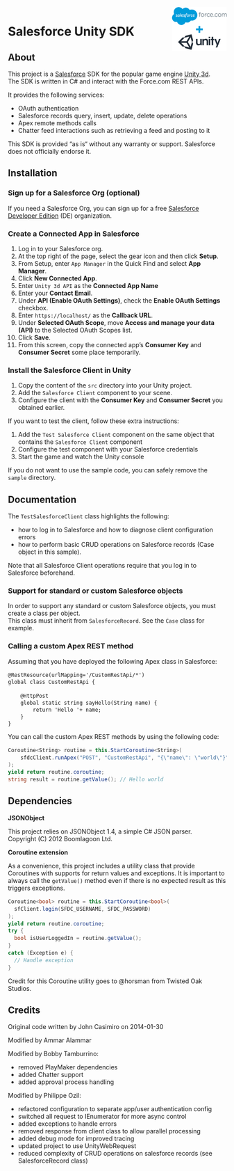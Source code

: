 <img align="right" src="/media/salesforce-unity-sdk.png?raw=true" width="25%" alt="Salesforce Unity SDK"/>

# Salesforce Unity SDK

## About
This project is a [Salesforce](https://www.salesforce.com) SDK for the popular game engine [Unity 3d](https://unity3d.com/).<br/>
The SDK is written in C# and interact with the Force.com REST APIs.

It provides the following services:
- OAuth authentication
- Salesforce records query, insert, update, delete operations
- Apex remote methods calls
- Chatter feed interactions such as retrieving a feed and posting to it

This SDK is provided “as is“ without any warranty or support. Salesforce does not officially endorse it.

## Installation

### Sign up for a Salesforce Org (optional)
If you need a Salesforce Org, you can sign up for a free [Salesforce Developer Edition](https://developer.salesforce.com/signup) (DE) organization.

### Create a Connected App in Salesforce
1. Log in to your Salesforce org.
2. At the top right of the page, select the gear icon and then click **Setup**.
3. From Setup, enter `App Manager` in the Quick Find and select **App Manager**.
4. Click **New Connected App**.
5. Enter `Unity 3d API` as the **Connected App Name**
6. Enter your **Contact Email**.
7. Under **API (Enable OAuth Settings)**, check the **Enable OAuth Settings** checkbox.
8. Enter `https://localhost/` as the **Callback URL**.
9. Under **Selected OAuth Scope**, move **Access and manage your data (API)** to the Selected OAuth Scopes list.
10. Click **Save**.
11. From this screen, copy the connected app’s **Consumer Key** and **Consumer Secret** some place temporarily.

### Install the Salesforce Client in Unity
1. Copy the content of the `src` directory into your Unity project.
2. Add the `Salesforce Client` component to your scene.
3. Configure the client with the **Consumer Key** and **Consumer Secret** you obtained earlier.

If you want to test the client, follow these extra instructions:
1. Add the `Test Salesforce Client` component on the same object that contains the `Salesforce Client` component
2. Configure the test component with your Salesforce credentials
3. Start the game and watch the Unity console

If you do not want to use the sample code, you can safely remove the `sample` directory.

## Documentation

The `TestSalesforceClient` class highlights the following:
- how to log in to Salesforce and how to diagnose client configuration errors
- how to perform basic CRUD operations on Salesforce records (Case object in this sample).

Note that all Salesforce Client operations require that you log in to Salesforce beforehand.

### Support for standard or custom Salesforce objects
In order to support any standard or custom Salesforce objects, you must create a class per object.<br/>
This class must inherit from `SalesforceRecord`. See the `Case` class for example.

### Calling a custom Apex REST method
Assuming that you have deployed the following Apex class in Salesforce:
```apex
@RestResource(urlMapping='/CustomRestApi/*')
global class CustomRestApi {

    @HttpPost
    global static string sayHello(String name) {
        return 'Hello '+ name;
    }
}
```

You can call the custom Apex REST methods by using the following code:
```C#
Coroutine<String> routine = this.StartCoroutine<String>(
    sfdcClient.runApex("POST", "CustomRestApi", "{\"name\": \"world\"}", "")
);
yield return routine.coroutine;
string result = routine.getValue(); // Hello world
```

## Dependencies

**JSONObject**

This project relies on JSONObject 1.4, a simple C# JSON parser.<br/>
Copyright (C) 2012 Boomlagoon Ltd.

**Coroutine extension**

As a convenience, this project includes a utility class that provide Coroutines with supports for return values and exceptions.
It is important to always call the `getValue()` method even if there is no expected result as this triggers exceptions.

```C#
Coroutine<bool> routine = this.StartCoroutine<bool>(
  sfClient.login(SFDC_USERNAME, SFDC_PASSWORD)
);
yield return routine.coroutine;
try {
  bool isUserLoggedIn = routine.getValue();
}
catch (Exception e) {
  // Handle exception
}
```

Credit for this Coroutine utility goes to @horsman from Twisted Oak Studios.

## Credits
Original code written by John Casimiro on 2014-01-30

Modified by Ammar Alammar

Modified by Bobby Tamburrino:
- removed PlayMaker dependencies
- added Chatter support
- added approval process handling

Modified by Philippe Ozil:
- refactored configuration to separate app/user authentication config
- switched all request to IEnumerator for more async control
- added exceptions to handle errors
- removed response from client class to allow parallel processing
- added debug mode for improved tracing
- updated project to use UnityWebRequest
- reduced complexity of CRUD operations on salesforce records (see SalesforceRecord class)
